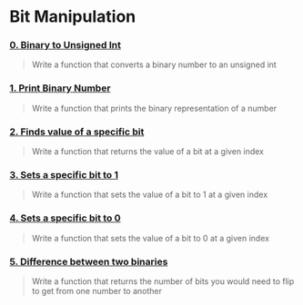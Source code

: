 # Bit Manipulation

### [0. Binary to Unsigned Int](./0-binary_to_uint.c)
> Write a function that converts a binary number to an unsigned int
### [1. Print Binary Number](./1-print_binary.c)
> Write a function that prints the binary representation of a number
### [2. Finds value of a specific bit](./2-get_bit.c)
> Write a function that returns the value of a bit at a given index
### [3. Sets a specific bit to 1](./3-set_bit.c)
> Write a function that sets the value of a bit to 1 at a given index
### [4. Sets a specific bit to 0](./4-clear_bit.c)
> Write a function that sets the value of a bit to 0 at a given index
### [5. Difference between two binaries](./5-flip_bits.c)
> Write a function that returns the number of bits you would need to flip to get from one number to another
